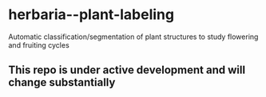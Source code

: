 # herbaria--plant-labeling
Automatic classification/segmentation of plant structures to study flowering and fruiting cycles

## This repo is under active development and will change substantially
